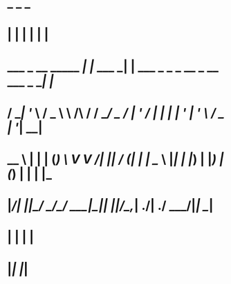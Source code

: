 
#                          _            _                                      _   
#                         | |          | |                                    | |  
#  ___ _ __   _____      _| |_ ___  ___| |__  ___ _   _ _ __  _ __   ___  _ __| |_ 
# / __| '_ \ / _ \ \ /\ / / __/ _ \/ __| '_ \/ __| | | | '_ \| '_ \ / _ \| '__| __|
# \__ \ | | | (_) \ V  V /| ||  __/ (__| | | \__ \ |_| | |_) | |_) | (_) | |  | |_ 
# |___/_| |_|\___/ \_/\_/  \__\___|\___|_| |_|___/\__,_| .__/| .__/ \___/|_|   \__|
#                                                      | |   | |                   
#                                                      |_|   |_|                   
<!--
**snowtechsupport/snowtechsupport** is a ✨ _special_ ✨ repository because its `README.md` (this file) appears on your GitHub profile.

Here are some ideas to get you started:

- 🔭 I’m currently working on ...
- 🌱 I’m currently learning ...
- 👯 I’m looking to collaborate on ...
- 🤔 I’m looking for help with ...
- 💬 Ask me about ...
- 📫 How to reach me: ...
- 😄 Pronouns: ...
- ⚡ Fun fact: ...
-->

